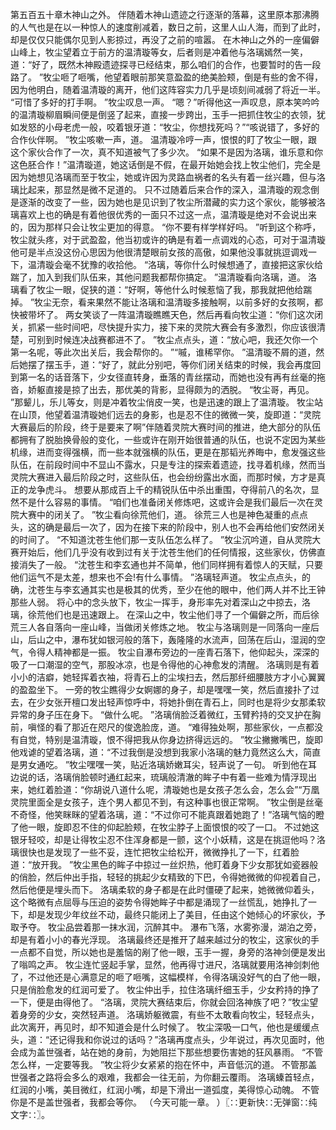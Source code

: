第五百五十章木神山之外。
伴随着木神山遗迹之行逐渐的落幕，这里原本那沸腾的人气也是在以一种惊人的速度削减着，数日之前，这里人山人海，而到了此时，却是仅仅只能偶尔见到人影掠过，再没了之前的喧嚣。
在木神山之外的一座偏僻山峰上，牧尘望着立于前方的温清璇等女，后者则是冲着他与洛璃嫣然一笑，道：“好了，既然木神殿遗迹探寻已经结束，那么咱们的合作，也要暂时的告一段路了。
”牧尘咂了咂嘴，他望着眼前那笑意盈盈的绝美脸颊，倒是有些的舍不得，因为他明白，随着温清璇的离开，他们这阵容实力几乎是顷刻间减弱了将近一半。
“可惜了多好的打手啊。
”牧尘叹息一声。
“嗯？”听得他这一声叹息，原本笑吟吟的温清璇柳眉瞬间便是倒竖了起来，直接一步跨出，玉手一把抓住牧尘的衣领，犹如发怒的小母老虎一般，咬着银牙道：“牧尘，你想找死吗？”“咳说错了，多好的合作伙伴啊。
”牧尘咳嗽一声，道。
温清璇冷哼一声，恨恨的盯了牧尘一眼，跟这个家伙合作了一次，真不知道被气了多少次。
“如果不是因为洛璃，谁乐意和你这色胚合作！”温清璇道，她这话倒是不假，在最开始她会找上牧尘他们，完全是因为她想见洛璃而至于牧尘，她或许因为灵路血祸者的名头有着一丝兴趣，但与洛璃比起来，那显然是微不足道的。
只不过随着后来合作的深入，温清璇的观念倒是逐渐的改变了一些，因为她也是见识到了牧尘所潜藏的实力这个家伙，能够被洛璃喜欢上也的确是有着他很优秀的一面只不过这一点，温清璇是绝对不会说出来的，因为那样只会让牧尘更加的得意。
“你不要有样学样好吗。
”听到这个称呼，牧尘就头疼，对于武盈盈，他当初或许的确是有着一点调戏的心态，可对于温清璇他可是半点没这份心思因为他很清楚眼前女孩的高傲，如果他没事就挑逗调戏一下，温清璇会毫不犹豫的收拾他。
“洛璃，等你什么时候想通了，直接把这家伙给踹了，加入到我们队伍来，其他问题我都帮你搞定。
”温清璇看向洛璃，道。
洛璃看了牧尘一眼，促狭的道：“好啊，等他什么时候惹恼了我，那我就把他给踹掉。
”牧尘无奈，看来果然不能让洛璃和温清璇多接触啊，以前多好的女孩啊，都快被带坏了。
两女笑谈了一阵温清璇瞧瞧天色，然后再看向牧尘道：“你们这次闭关，抓紧一些时间吧，尽快提升实力，接下来的灵院大赛会有多激烈，你应该很清楚，可别到时候连决战赛都进不了。
”牧尘点点头，道：“放心吧，我还欠你一个第一名呢，等此次出关后，我会帮你的。
”“嘁，谁稀罕你。
”温清璇不屑的道，然后她摆了摆玉手，道：“好了，就此分别吧，等你们闭关结束的时候，我会再度回到第一名的话音落下，少女径直转身，垂落的青丝摆动，而她也没有再有丝毫的拖沓，娇躯直接是掠了出去，那优美的背影，显得颇为的洒脱。
“牧尘哥，再见。
”那颦儿，乐儿等女，则是冲着牧尘俏皮一笑，也是迅速的跟上了温清璇。
牧尘站在山顶，他望着温清璇她们远去的身影，也是忍不住的微微一笑，旋即道：“灵院大赛最后的阶段，终于是要来了啊”伴随着灵院大赛时间的推进，绝大部分的队伍都拥有了脱胎换骨般的变化，一些或许在刚开始很普通的队伍，也说不定因为某些机缘，进而变得强横，而一些本就强横的队伍，更是在那韬光养晦中，愈发强这些队伍，在前段时间中不显山不露水，只是专注的探索着遗迹，找寻着机缘，然而当灵院大赛进入最后阶段之时，这些队伍，也会纷纷露出水面，而那时候，方才是真正的龙争虎斗。
想要从那成百上千的精锐队伍中杀出重围，夺得前八的名次，显然不是什么容易的事情。
“咱们也准备闭关修炼吧，这或许会是我们最后一次在灵院大赛中的闭关了。
”牧尘看向徐荒他们，道。
徐荒三人也是神色凝重的点点头，这的确是最后一次了，因为在接下来的阶段中，别人也不会再给他们安然闭关的时间了。
“不知道沈苍生他们那一支队伍怎么样了。
”牧尘沉吟道，自从灵院大赛开始后，他们几乎没有收到过有关于沈苍生他们的任何情报，这些家伙，仿佛直接消失了一般。
“沈苍生和李玄通也并不简单，他们同样拥有着惊人的天赋，只要他们运气不是太差，想来也不会!有什么事情。
”洛璃轻声道。
牧尘点点头，的确，沈苍生与李玄通其实也是极其的优秀，至少在他的眼中，他们两人并不比王钟那些人弱。
将心中的念头放下，牧尘一挥手，身形率先对着深山之中掠去，洛璃，徐荒他们也是迅速跟上。
在深山之中，牧尘他们寻了一个偏僻之所，而后徐荒三人各自落向一座山峰，当做闭关修炼之地。
牧尘与洛璃则是一同落向一座后山，后山之中，瀑布犹如银河般的落下，轰隆隆的水流声，回荡在后山，湿润的空气，令得人精神都是一振。
牧尘自瀑布旁边的一座青石落下，他仰起头，深深的吸了一口潮湿的空气，那股冰凉，也是令得他的心神愈发的清醒。
洛璃则是有着小小的洁癖，她轻挥着衣袖，将青石上的尘埃扫去，然后那纤细腰肢方才小心翼翼的盈盈坐下。
一旁的牧尘瞧得少女婀娜的身子，却是嘿嘿一笑，然后直接扑了过去，在少女张开檀口发出轻声惊呼中，将她扑倒在青石上，同时也是将少女那柔软异常的身子压在身下。
“做什么呢。
”洛璃俏脸泛着微红，玉臂矜持的交叉护在胸前，嗔怪的看了那近在咫尺的俊逸脸庞，道。
“难得独处啊，那些家伙，一点都没有自觉，特别是温清璇，恨不得把我从你身边挤得远远的。
”牧尘撇撇嘴巴，旋即他戏谑的望着洛璃，道：“不过我倒是没想到我家小洛璃的魅力竟然这么大，简直是男女通吃。
”牧尘嘿嘿一笑，贴近洛璃娇嫩耳尖，轻声说了一句。
听到他在耳边说的话，洛璃俏脸顿时通红起来，琉璃般清澈的眸子中有着一些难为情浮现出来，她红着脸道：“你胡说八道什么呢，清璇她也是女孩子怎么会，怎么会”“万凰灵院里面全是女孩子，连个男人都见不到，有这种事也很正常啊。
”牧尘倒是丝毫不奇怪，他笑眯眯的望着洛璃，道：“不过你可不能真跟着她跑了！”洛璃气恼的瞪了他一眼，旋即忍不住的仰起脸颊，在牧尘脖子上面恨恨的咬了一口。
不过她这银牙轻咬，却是让得牧尘忍不住浑身都是一颤，这个小妖精，这是在挑逗他吗？洛璃很快也是发现了一些不妥，连忙把牧尘给松开，微微挣扎了一下，红着脸道：“放开我。
”牧尘黑色的眸子中掠过一丝炽热，他盯着身下少女那犹如瓷器般的俏脸，然后仲出手指，轻轻的挑起少女精致的下巴，令得她微微的仰视着自己，然后他便是埋头而下。
洛璃柔软的身子都是在此时僵硬了起来，她微微仰着头，这个略微有点屈辱与压迫的姿势令得她眸子中都是涌现了一丝慌乱，她挣扎了一下，却是发现少年纹丝不动，最终只能闭上了美目，任由这个她倾心的坏家伙，予取予夺。
牧尘品尝着那一抹水润，沉醉其中。
瀑布飞落，水雾弥漫，湖泊之旁，却是有着小小的春光浮现。
洛璃最终还是推开了越来越过分的牧尘，这家伙的手一点都不自觉，所以她也是羞恼的剐了他一眼，玉手一握，身旁的洛神剑便是发出了嗡鸣之声。
牧尘连忙竖起手掌，显然，他再得寸进尺，洛璃就要用洛神剑刺他了，不过他还是心满意足的咂了咂嘴，这幅模样，令得洛璃没好气的白了他一眼，只是俏脸愈发的红润可爱了。
牧尘仲出手，拉住洛璃纤细玉手，少女矜持的挣了一下，便是由得他了。
“洛璃，灵院大赛结束后，你就会回洛神族了吧？”牧尘望着身旁的少女，突然轻声道。
洛璃娇躯微震，有些不太敢看向牧尘，轻轻点头，此次离开，再见时，却不知道会是什么时候了。
牧尘深吸一口气，他也是缓缓点头，道：“还记得我和你说过的话吗？”洛璃再度点头，少年说过，再次见面时，他会成为盖世强者，站在她的身前，为她阻拦下那些想要伤害她的狂风暴雨。
“不管怎么样，一定要等我。
”牧尘将少女紧紧的抱在怀中，声音低沉的道。
不管那盖世强者之路将会多么的艰难，我都会一往无前，为你翻云覆雨。
洛璃螓首轻点，红润的小嘴，美目微红，红润小嘴，却是下滑出一道弧度，美得惊心动魄。
不管你是不是盖世强者，我都会等你。
（今天可能一章。
）〖∷更新快∷无弹窗∷纯文字∷〗。
